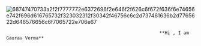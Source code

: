 ![68747470733a2f2f7777772e6372696f2e646f2f626c6f672f636f6e74656e742f696d616765732f323032312f30342f46756c6c2d737461636b2d7765622d646576656c6f7065722e706e67](https://user-images.githubusercontent.com/63253201/193206733-fa4b6a2e-08e3-4b30-864f-33306afa52aa.png)
                                                              
                                                             **Hi , I am Gaurav Verma**
